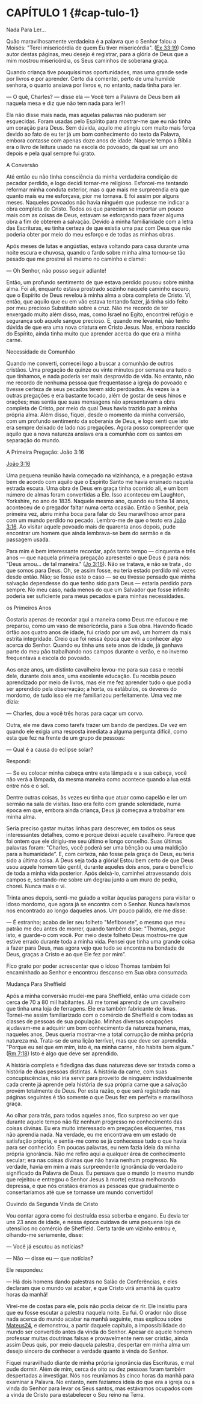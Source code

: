 # CAPÍTULO 1 {#cap-tulo-1}

Nada Para Ler...

Quão maravilhosamente verdadeira é a palavra que o Senhor falou a Moisés: &quot;Terei misericórdia de quem Eu tiver misericórdia&quot;. ([Ex 33:19](http://bibliaonline.com.br/acf/ex/33/19)) Como autor destas páginas, meu desejo é registrar, para a glória de Deus que a mim mostrou misericórdia, os Seus caminhos de soberana graça.

Quando criança tive pouquíssimas oportunidades, mas uma grande sede por livros e por aprender. Certo dia comentei, perto de uma humilde senhora, o quanto ansiava por livros e, no entanto, nada tinha para ler.

— O quê, Charles? — disse ela — Você tem a Palavra de Deus bem ali naquela mesa e diz que não tem nada para ler?!

Ela não disse mais nada, mas aquelas palavras não puderam ser esquecidas. Foram usadas pelo Espírito para mostrar-me que eu não tinha um coração para Deus. Sem dúvida, aquilo me atingiu com muito mais força devido ao fato de eu ter já um bom conhecimento do texto da Palavra, embora contasse com apenas doze anos de idade. Naquele tempo a Bíblia era o livro de leitura usado na escola do povoado, da qual saí um ano depois e pela qual sempre fui grato.

A Conversão

Até então eu não tinha consciência da minha verdadeira condição de pecador perdido, e logo decidi tornar-me religioso. Esforcei-me tentando reformar minha conduta exterior, mas o que mais me surpreendia era que quanto mais eu me esforçava, pior me tornava. E foi assim por alguns meses. Naqueles povoados não havia ninguém que pudesse me indicar a obra completa de Cristo. Todos os que pareciam se importar um pouco mais com as coisas de Deus, estavam se esforçando para fazer alguma obra a fim de obterem a salvação. Devido à minha familiaridade com a letra das Escrituras, eu tinha certeza de que existia uma paz com Deus que não poderia obter por meio do meu esforço e de todas as minhas obras.

Após meses de lutas e angústias, estava voltando para casa durante uma noite escura e chuvosa, quando o fardo sobre minha alma tornou-se tão pesado que me prostrei ali mesmo no caminho e clamei:

— Oh Senhor, não posso seguir adiante!

Então, um profundo sentimento de que estava perdido pousou sobre minha alma. Foi ali, enquanto estava prostrado sozinho naquele caminho escuro, que o Espírito de Deus revelou à minha alma a obra completa de Cristo. Vi, então, que aquilo que eu em vão estava tentando fazer, já tinha sido feito por meu precioso Substituto sobre a cruz. Não me recordo de ter enxergado muito além disso, mas, como Israel no Egito, encontrei refúgio e segurança sob aquele sangue precioso. E, quando me levantei, não tenho dúvida de que era uma nova criatura em Cristo Jesus. Mas, embora nascido do Espírito, ainda tinha muito que aprender acerca do que era a minha carne.

Necessidade de Comunhão

Quando me converti, comecei logo a buscar a comunhão de outros cristãos. Uma pregação de quinze ou vinte minutos por semana era tudo o que tínhamos, e nada poderia ser mais desprovido de vida. No entanto, não me recordo de nenhuma pessoa que frequentasse a igreja do povoado e tivesse certeza de seus pecados terem sido perdoados. Às vezes ia a outras pregações e era bastante tocado, além de gostar de seus hinos e orações; mas sentia que suas mensagens não apresentavam a obra completa de Cristo, por meio da qual Deus havia trazido paz à minha própria alma. Além disso, fiquei, desde o momento da minha conversão, com um profundo sentimento da soberania de Deus, e logo senti que isto era sempre deixado de lado nas pregações. Agora posso compreender que aquilo que a nova natureza ansiava era a comunhão com os santos em separação do mundo.

A Primeira Pregação: João 3:16

[João 3:16](http://bibliaonline.com.br/acf/jo/3/16)

Uma pequena reunião havia começado na vizinhança, e a pregação estava bem de acordo com aquilo que o Espírito Santo me havia ensinado naquela estrada escura. Uma obra de Deus em graça tinha ocorrido ali, e um bom número de almas foram convertidas a Ele. Isso aconteceu em Laughton, Yorkshire, no ano de 1835\. Naquele mesmo ano, quando eu tinha 14 anos, aconteceu de o pregador faltar numa certa ocasião. Então o Senhor, pela primeira vez, abriu minha boca para falar do Seu maravilhoso amor para com um mundo perdido no pecado. Lembro-me de que o texto era [João 3:16](http://bibliaonline.com.br/acf/jo/3/16). Ao visitar aquele povoado mais de quarenta anos depois, pude encontrar um homem que ainda lembrava-se bem do sermão e da passagem usada.

Para mim é bem interessante recordar, após tanto tempo — cinquenta e três anos — que naquela primeira pregação apresentei o que Deus é para nós: &quot;Deus amou... de tal maneira.&quot; ([Jo 3:16](http://bibliaonline.com.br/acf/jo/3/16)). Não se tratava, e não se trata , do que somos para Deus. Oh, se assim fosse, eu teria estado perdido mil vezes desde então. Não; se fosse este o caso — se eu tivesse pensado que minha salvação dependesse do que tenho sido para Deus — estaria perdido para sempre. No meu caso, nada menos do que um Salvador que fosse infinito poderia ser suficiente para meus pecados e para minhas necessidades.

os Primeiros Anos

Gostaria apenas de recordar aqui a maneira como Deus me educou e me preparou, como um vaso de misericórdia, para a Sua obra. Havendo ficado órfão aos quatro anos de idade, fui criado por um avô, um homem da mais estrita integridade. Creio que foi nessa época que vim a conhecer algo acerca do Senhor. Quando eu tinha uns sete anos de idade, já ganhava parte do meu pão trabalhando nos campos durante o verão, e no inverno frequentava a escola do povoado.

Aos onze anos, um distinto cavalheiro levou-me para sua casa e recebi dele, durante dois anos, uma excelente educação. Eu recebia pouco aprendizado por meio de livros, mas ele me fez aprender tudo o que podia ser aprendido pela observação; a horta, os estábulos, os deveres do mordomo, de tudo isso ele me familiarizou perfeitamente. Uma vez me dizia:

— Charles, dou a você três horas para caçar um corvo.

Outra, ele me dava como tarefa trazer um bando de perdizes. De vez em quando ele exigia uma resposta imediata a alguma pergunta difícil, como esta que fez na frente de um grupo de pessoas:

— Qual é a causa do eclipse solar?

Respondi:

— Se eu colocar minha cabeça entre esta lâmpada e a sua cabeça, você não verá a lâmpada, da mesma maneira como acontece quando a lua está entre nós e o sol.

Dentre outras coisas, às vezes eu tinha que atuar como capelão e ler um sermão na sala de visitas. Isso era feito com grande solenidade, numa época em que, embora ainda criança, Deus já começava a trabalhar em minha alma.

Seria preciso gastar muitas linhas para descrever, em todos os seus interessantes detalhes, como e porque deixei aquele cavalheiro. Parece que foi ontem que ele dirigiu-me seu último e longo conselho. Suas últimas palavras foram: &quot;Charles, você poderá ser uma bênção ou uma maldição para a humanidade”. E, com certeza, não fosse pela graça de Deus, eu teria sido a última coisa. A Deus seja toda a glória! Estou bem certo de que Deus usou aquele homem tão gentil, durante aqueles dois anos, para o benefício de toda a minha vida posterior. Após deixá-lo, caminhei atravessando dois campos e, sentando-me sobre um degrau junto a um muro de pedra, chorei. Nunca mais o vi.

Trinta anos depois, senti-me guiado a voltar àquelas paragens para visitar o idoso mordomo, que agora já se encontra com o Senhor. Nunca havíamos nos encontrado ao longo daqueles anos. Um pouco pálido, ele me disse:

— É estranho; acabo de ler seu folheto &quot;Mefibosete&quot;, o mesmo que meu patrão me deu antes de morrer, quando também disse: &quot;Thomas, pegue isto, e guarde-o com você. Por meio deste folheto Deus mostrou-me que estive errado durante toda a minha vida. Pensei que tinha uma grande coisa a fazer para Deus, mas agora vejo que tudo se encontra na bondade de Deus, graças a Cristo e ao que Ele fez por mim”.

Fico grato por poder acrescentar que o idoso Thomas também foi encaminhado ao Senhor e encontrou descanso em Sua obra consumada.

Mudança Para Sheffield

Após a minha conversão mudei-me para Sheffield, então uma cidade com cerca de 70 a 80 mil habitantes. Ali me tornei aprendiz de um cavalheiro que tinha uma loja de ferragens. Ele era também fabricante de limas. Tornei-me assim familiarizado com o comércio de Sheffield e com todas as classes de pessoas de sua população. Minhas diversas ocupações ajudavam-me a adquirir um bom conhecimento da natureza humana, mas, naqueles anos, Deus queria mostrar-me a total corrupção de minha própria natureza má. Trata-se de uma lição terrível, mas que deve ser aprendida. &quot;Porque eu sei que em mim, isto é, na minha carne, não habita bem algum.&quot; ([Rm 7:18](http://bibliaonline.com.br/acf/rm/7/18)) Isto é algo que deve ser aprendido.

A história completa e fidedigna das duas naturezas deve ser tratada como a história de duas pessoas distintas. A história da carne, com suas concupiscências, não iria servir para proveito de ninguém: individualmente cada crente já aprende pela história de sua própria carne que a salvação provém totalmente de Deus. Por esta razão, o que será registrado nas páginas seguintes é tão somente o que Deus fez em perfeita e maravilhosa graça.

Ao olhar para trás, para todos aqueles anos, fico surpreso ao ver que durante aquele tempo não fiz nenhum progresso no conhecimento das coisas divinas. Eu era muito interessado em pregações eloquentes, mas não aprendia nada. Na verdade, eu me encontrava em um estado de satisfação própria, e sentia-me como se já conhecesse tudo o que havia para ser conhecido. Em poucas palavras, eu nem fazia ideia da minha própria ignorância. Não me refiro aqui a qualquer área de conhecimento secular; era nas coisas divinas que não havia nenhum progresso. Na verdade, havia em mim a mais surpreendente ignorância do verdadeiro significado da Palavra de Deus. Eu pensava que o mundo (o mesmo mundo que rejeitou e entregou o Senhor Jesus à morte) estava melhorando depressa, e que nós cristãos éramos as pessoas que gradualmente o consertaríamos até que se tornasse um mundo convertido!

Ouvindo da Segunda Vinda de Cristo

Vou contar agora como foi destruída essa soberba e engano. Eu devia ter uns 23 anos de idade, e nessa época cuidava de uma pequena loja de utensílios no comércio de Sheffield. Certa tarde um vizinho entrou e, olhando-me seriamente, disse:

— Você já escutou as notícias?

— Não — disse eu — que notícias?

Ele respondeu:

— Há dois homens dando palestras no Salão de Conferências, e eles declaram que o mundo vai acabar, e que Cristo virá amanhã às quatro horas da manhã!

Virei-me de costas para ele, pois não podia deixar de rir. Ele insistiu para que eu fosse escutar a palestra naquela noite. Eu fui. O orador não disse nada acerca do mundo acabar na manhã seguinte, mas explicou sobre [Mateus](http://bibliaonline.com.br/acf/mt/24)[24](http://bibliaonline.com.br/acf/mt/24), e demonstrou, a partir daquele capítulo, a impossibilidade do mundo ser convertido antes da vinda do Senhor. Apesar de aquele homem professar muitas doutrinas falsas e provavelmente nem ser cristão, ainda assim Deus quis, por meio daquela palestra, despertar em minha alma um desejo sincero de conhecer a verdade quanto à vinda do Senhor.

Fiquei maravilhado diante de minha própria ignorância das Escrituras, e mal pude dormir. Além de mim, cerca de oito ou dez pessoas foram também despertadas a investigar. Nós nos reuníamos às cinco horas da manhã para examinar a Palavra. No entanto, nem fazíamos ideia do que era a igreja ou a vinda do Senhor para levar os Seus santos, mas estávamos ocupados com a vinda de Cristo para estabelecer o Seu reino na Terra.
